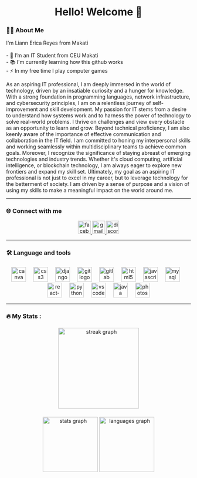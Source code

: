 
###

<h1 align="center">Hello! Welcome 👋</h1>
<h3 align="left">👩‍💻  About Me</h3>
<p align="left">I'm Liann Erica Reyes from Makati<br><br>- 🔭 I’m an IT Student from CEU Makati<br>- 📚 I'm currently learning how this github works<br>- ⚡ In my free time I play computer games</p>



As an aspiring IT professional, I am deeply immersed in the world of technology, driven by an insatiable curiosity and a hunger for knowledge. With a strong foundation in programming languages, network infrastructure, and cybersecurity principles, I am on a relentless journey of self-improvement and skill development. My passion for IT stems from a desire to understand how systems work and to harness the power of technology to solve real-world problems. I thrive on challenges and view every obstacle as an opportunity to learn and grow. Beyond technical proficiency, I am also keenly aware of the importance of effective communication and collaboration in the IT field. I am committed to honing my interpersonal skills and working seamlessly within multidisciplinary teams to achieve common goals. Moreover, I recognize the significance of staying abreast of emerging technologies and industry trends. Whether it's cloud computing, artificial intelligence, or blockchain technology, I am always eager to explore new frontiers and expand my skill set. Ultimately, my goal as an aspiring IT professional is not just to excel in my career, but to leverage technology for the betterment of society. I am driven by a sense of purpose and a vision of using my skills to make a meaningful impact on the world around me.




---

<h3 align="left">🌐 Connect with me</h3>
<div align="center">

  
  <a href="https://www.facebook.com/in/liannericareyes/" target="_blank">
     <img src="https://img.shields.io/static/v1?message=Facebook&logo=linkedin&label=&color=1877F2&logoColor=blue&labelColor=&style=for-the-badge" height="35" alt="facebook logo"/>
  </a>


   <a href="mailto:liannreyes20@gmail.com?subject=From%20Github&body=Hello%20World!" target="_blank">
     <img src="https://img.shields.io/static/v1?message=Gmail&logo=gmail&label=&color=D14836&logoColor=white&labelColor=&style=for-the-badge"           height="35" alt="gmail logo"  />
  </a>


  <a href="#" target="_blank">
    <img src="https://img.shields.io/static/v1?message=Discord&logo=discord&label=&color=7289DA&logoColor=white&labelColor=&style=for-the-badge"       height="35" alt="discord logo"  />

  </a>
</div>

---

<h3 align="left">🛠 Language and tools</h3>

###

<div align="center">
  <img src="https://cdn.jsdelivr.net/gh/devicons/devicon/icons/canva/canva-original.svg" height="40" alt="canva logo"  />
  <img width="12" />
  <img src="https://cdn.jsdelivr.net/gh/devicons/devicon/icons/css3/css3-original.svg" height="40" alt="css3 logo"  />
  <img width="12" />
  <img src="https://cdn.jsdelivr.net/gh/devicons/devicon/icons/django/django-plain.svg" height="40" alt="django logo"  />
  <img width="12" />
  <img src="https://cdn.jsdelivr.net/gh/devicons/devicon/icons/git/git-original.svg" height="40" alt="git logo"  />
  <img width="12" />
  <img src="https://cdn.jsdelivr.net/gh/devicons/devicon/icons/gitlab/gitlab-original.svg" height="40" alt="gitlab logo"  />
  <img width="12" />
  <img src="https://cdn.jsdelivr.net/gh/devicons/devicon/icons/html5/html5-original.svg" height="40" alt="html5 logo"  />
  <img width="12" />
  <img src="https://cdn.jsdelivr.net/gh/devicons/devicon/icons/javascript/javascript-original.svg" height="40" alt="javascript logo"  />
  <img width="12" />
  <img src="https://cdn.jsdelivr.net/gh/devicons/devicon/icons/mysql/mysql-original.svg" height="40" alt="mysql logo"  />
  <img width="12" />
  <img src="https://cdn.jsdelivr.net/gh/devicons/devicon/icons/react/react-original.svg" height="40" alt="react-logo"  />
  <img width="12" />
  <img src="https://cdn.jsdelivr.net/gh/devicons/devicon/icons/python/python-original.svg" height="40" alt="python logo"  />
  <img width="12" />
  <img src="https://cdn.jsdelivr.net/gh/devicons/devicon/icons/vscode/vscode-original.svg" height="40" alt="vscode logo"  />
  <img width="12" />
  <img src="https://cdn.jsdelivr.net/gh/devicons/devicon/icons/java/java-original.svg" height="40" alt="java logo"  />
  <img width="12" />
  <img src="https://cdn.jsdelivr.net/gh/devicons/devicon/icons/photoshop/photoshop-plain.svg" height="40" alt="photoshop logo"  />
</div>


---
<h3 align="left">🔥   My Stats :</h3>

###

<div align="center">
  <img src="https://streak-stats.demolab.com?user=liannericaa&locale=en&mode=daily&theme=dark&hide_border=false&border_radius=5&order=3" height="220" alt="streak graph"  />
</div>

###

<div align="center">
  <img src="https://github-readme-stats.vercel.app/api?username=liannericaa&hide_title=false&hide_rank=false&show_icons=true&include_all_commits=true&count_private=true&disable_animations=false&theme=dracula&locale=en&hide_border=false&order=1" height="150" alt="stats graph"  />
  <img src="https://github-readme-stats.vercel.app/api/top-langs?username=liannericaa&exclude_repo=2DUnity&locale=en&hide_title=false&layout=compact&card_width=320&langs_count=5&theme=dracula&hide_border=false&order=2" height="150" alt="languages graph" />

</div>

###
